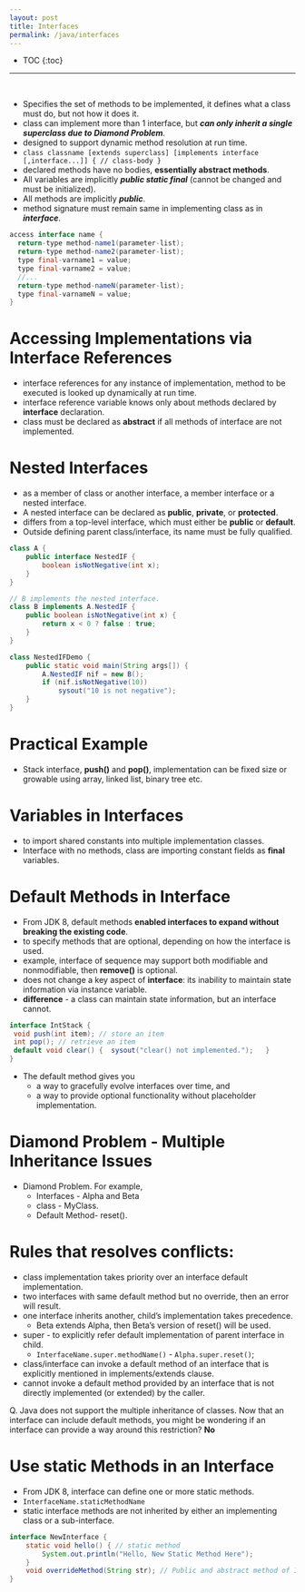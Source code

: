 ```yaml
---
layout: post
title: Interfaces
permalink: /java/interfaces
---
```


- TOC
{:toc}

<hr><br>

* Specifies the set of methods to be implemented, it defines what a class must do, but not how it does it.
* class can implement more than 1 interface, but ***can only inherit a single superclass due to Diamond Problem***.
* designed to support dynamic method resolution at run time. 
* `class classname [extends superclass] [implements interface [,interface...]] { // class-body }`
* declared methods have no bodies, **essentially abstract methods**.
* All variables are implicitly ***public static final*** (cannot be changed and must be initialized). 
* All methods are implicitly ***public***.
* method signature must remain same in implementing class as in ***interface***.

```java
access interface name {
  return-type method-name1(parameter-list);
  return-type method-name2(parameter-list);
  type final-varname1 = value;
  type final-varname2 = value;
  //...
  return-type method-nameN(parameter-list);
  type final-varnameN = value;
}
```

# Accessing Implementations via Interface References
* interface references for any instance of implementation, method to be executed is looked up dynamically at run time.
* interface reference variable knows only about methods declared by **interface** declaration.
* class must be declared as **abstract** if all methods of interface are not implemented. 

# Nested Interfaces
* as a member of class or another interface, a member interface or a nested interface. 
* A nested interface can be declared as **public**, **private**, or **protected**.
* differs from a top-level interface, which must either be **public** or **default**.
* Outside defining parent class/interface, its name must be fully qualified.

```java
class A {
    public interface NestedIF {
        boolean isNotNegative(int x);
    }
}

// B implements the nested interface.
class B implements A.NestedIF {
    public boolean isNotNegative(int x) {
        return x < 0 ? false : true;
    }
}

class NestedIFDemo {
    public static void main(String args[]) {
        A.NestedIF nif = new B();
        if (nif.isNotNegative(10))
            sysout("10 is not negative");
    }
}
```

# Practical Example
* Stack interface, **push()** and **pop()**, implementation can be fixed size or growable using array, linked list, binary tree etc.

# Variables in Interfaces
* to import shared constants into multiple implementation classes.
* Interface with no methods, class are importing constant fields as **final** variables. 

# Default Methods in Interface 
* From JDK 8, default methods **enabled interfaces to expand without breaking the existing code**.
* to specify methods that are optional, depending on how the interface is used. 
* example, interface of sequence may support both modifiable and nonmodifiable, then **remove()** is optional.
* does not change a key aspect of **interface**: its inability to maintain state information via instance variable.
* **difference** - a class can maintain state information, but an interface cannot.

```java
interface IntStack {
 void push(int item); // store an item
 int pop(); // retrieve an item
 default void clear() {  sysout("clear() not implemented.");   }
}
```

- The default method gives you
  * a way to gracefully evolve interfaces over time, and
  * a way to provide optional functionality without placeholder implementation.

# Diamond Problem - Multiple Inheritance Issues
* Diamond Problem. For example,
  * Interfaces - Alpha and Beta 
  * class - MyClass.
  * Default Method- reset().

# Rules that resolves conflicts:
* class implementation takes priority over an interface default implementation. 
* two interfaces with same default method but no override, then an error will result.
* one interface inherits another, child’s implementation takes precedence. 
  * Beta extends Alpha, then Beta’s version of reset() will be used.
* super - to explicitly refer default implementation of parent interface in child.
  * `InterfaceName.super.methodName()` - `Alpha.super.reset()`;
* class/interface can invoke a default method of an interface that is explicitly mentioned in implements/extends clause.
* cannot invoke a default method provided by an interface that is not directly implemented (or extended) by the caller.

Q. Java does not support the multiple inheritance of classes. Now that an interface can include default methods, you might be wondering if an interface can provide a way around this restriction?  **No**
 
# Use static Methods in an Interface
* From JDK 8, interface can define one or more static methods.
* `InterfaceName.staticMethodName`
* static interface methods are not inherited by either an implementing class or a sub-interface.

```java
interface NewInterface {
    static void hello() { // static method
        System.out.println("Hello, New Static Method Here");
    }
    void overrideMethod(String str); // Public and abstract method of Interface
}
```

